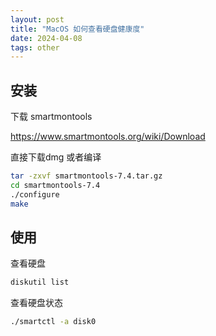 ```yaml
---
layout: post
title: "MacOS 如何查看硬盘健康度"
date: 2024-04-08
tags: other
---
```


## 安装

下载 smartmontools

<https://www.smartmontools.org/wiki/Download>

直接下载dmg 或者编译

```bash
tar -zxvf smartmontools-7.4.tar.gz
cd smartmontools-7.4
./configure
make
```

## 使用

查看硬盘

```bash
diskutil list
```

查看硬盘状态

```bash
./smartctl -a disk0
```

